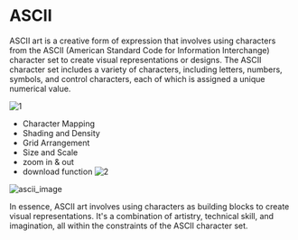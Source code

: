 # ASCII
ASCII art is a creative form of expression that involves using characters from the ASCII (American Standard Code for Information Interchange) character set to create visual representations or designs. 
The ASCII character set includes a variety of characters, including letters, numbers, symbols, and control characters, each of which is assigned a unique numerical value.

![1](https://github.com/phos589/ASCII/assets/140889919/4e4b6acd-4da2-42d1-b4fe-da2110af7f11)

* Character Mapping
* Shading and Density
* Grid Arrangement
* Size and Scale
* zoom in & out
* download function
![2](https://github.com/phos589/ASCII/assets/140889919/16d61ad7-6624-4411-8791-0a43964a2996)

![ascii_image](https://github.com/phos589/ASCII/assets/140889919/deaeae44-5997-4ab7-86ee-be408362ace5)

In essence, ASCII art involves using characters as building blocks to create visual representations. 
It's a combination of artistry, technical skill, and imagination, all within the constraints of the ASCII character set.

